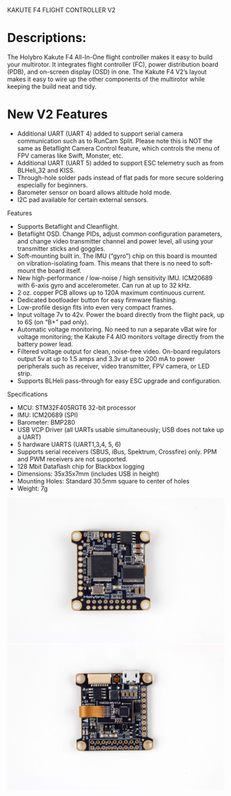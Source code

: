 KAKUTE F4 FLIGHT CONTROLLER V2

# Descriptions:
The Holybro Kakute F4 All-In-One flight controller makes it easy to build your multirotor. It integrates flight controller (FC), power distribution board (PDB), and on-screen display (OSD) in one. The Kakute F4 V2’s layout makes it easy to wire up the other components of the multirotor while keeping the build neat and tidy.

# New V2 Features
*  Additional UART (UART 4) added to support serial camera communication such as to RunCam Split. Please note this is NOT the same as Betaflight Camera Control feature, which controls the menu of FPV cameras like Swift, Monster, etc.
*  Additional UART (UART 5) added to support ESC telemetry such as from BLHeli_32 and KISS.
*  Through-hole solder pads instead of flat pads for more secure soldering especially for beginners.
*  Barometer sensor on board allows altitude hold mode.
*  I2C pad available for certain external sensors.

Features

*  Supports Betaflight and Cleanflight.
*  Betaflight OSD. Change PIDs, adjust common configuration parameters, and change video transmitter channel and power level, all using your transmitter sticks and goggles.
*  Soft-mounting built in. The IMU (“gyro”) chip on this board is mounted on vibration-isolating foam. This means that there is no need to soft-mount the board itself.
*  New high-performance / low-noise / high sensitivity IMU. ICM20689 with 6-axis gyro and accelerometer. Can run at up to 32 kHz.
*  2 oz. copper PCB allows up to 120A maximum continuous current.
*  Dedicated bootloader button for easy firmware flashing.
*  Low-profile design fits into even very compact frames.
*  Input voltage 7v to 42v. Power the board directly from the flight pack, up to 6S (on “B+” pad only).
*  Automatic voltage monitoring. No need to run a separate vBat wire for voltage monitoring; the Kakute F4 AIO monitors voltage directly from the battery power lead.
*  Filtered voltage output for clean, noise-free video. On-board regulators output 5v at up to 1.5 amps and 3.3v at up to 200 mA to power peripherals such as receiver, video transmitter, FPV camera, or LED strip.
*  Supports BLHeli pass-through for easy ESC upgrade and configuration.

Specifications

*  MCU: STM32F405RGT6 32-bit processor
*  IMU: ICM20689 (SPI)
*  Barometer: BMP280
*  USB VCP Driver (all UARTs usable simultaneously; USB does not take up a UART)
*  5 hardware UARTS (UART1,3,4, 5, 6)
*  Supports serial receivers (SBUS, iBus, Spektrum, Crossfire) only. PPM and PWM receivers are not supported.
*  128 Mbit Dataflash chip for Blackbox logging
*  Dimensions: 35x35x7mm (includes USB in height)
*  Mounting Holes: Standard 30.5mm square to center of holes
*  Weight: 7g

![](https://github.com/jamming/image/blob/master/IMG_6808.JPG)
![](https://github.com/jamming/image/blob/master/IMG_6809.JPG)